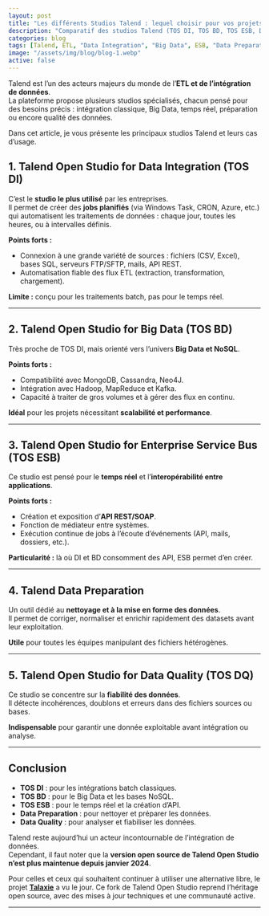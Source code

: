```yaml
---
layout: post
title: "Les différents Studios Talend : lequel choisir pour vos projets Data ?"
description: "Comparatif des studios Talend (TOS DI, TOS BD, TOS ESB, Data Preparation, Data Quality) et leurs cas d’usage, avec une ouverture sur Talaxie."
categories: blog
tags: [Talend, ETL, "Data Integration", "Big Data", ESB, "Data Preparation", "Data Quality", "Talaxie"]
image: "/assets/img/blog/blog-1.webp"
active: false
---
```


Talend est l’un des acteurs majeurs du monde de l’**ETL et de l’intégration de données**.  
La plateforme propose plusieurs studios spécialisés, chacun pensé pour des besoins précis : intégration classique, Big Data, temps réel, préparation ou encore qualité des données.  

Dans cet article, je vous présente les principaux studios Talend et leurs cas d’usage.  

<!--more-->

## 1. Talend Open Studio for Data Integration (TOS DI)

C’est le **studio le plus utilisé** par les entreprises.  
Il permet de créer des **jobs planifiés** (via Windows Task, CRON, Azure, etc.) qui automatisent les traitements de données : chaque jour, toutes les heures, ou à intervalles définis.  

**Points forts :**
- Connexion à une grande variété de sources : fichiers (CSV, Excel), bases SQL, serveurs FTP/SFTP, mails, API REST.  
- Automatisation fiable des flux ETL (extraction, transformation, chargement).  

**Limite :** conçu pour les traitements batch, pas pour le temps réel.  

---

## 2. Talend Open Studio for Big Data (TOS BD)

Très proche de TOS DI, mais orienté vers l’univers **Big Data et NoSQL**.  

**Points forts :**
- Compatibilité avec MongoDB, Cassandra, Neo4J.  
- Intégration avec Hadoop, MapReduce et Kafka.  
- Capacité à traiter de gros volumes et à gérer des flux en continu.  

**Idéal** pour les projets nécessitant **scalabilité et performance**.  

---

## 3. Talend Open Studio for Enterprise Service Bus (TOS ESB)

Ce studio est pensé pour le **temps réel** et l’**interopérabilité entre applications**.  

**Points forts :**
- Création et exposition d’**API REST/SOAP**.  
- Fonction de médiateur entre systèmes.  
- Exécution continue de jobs à l’écoute d’événements (API, mails, dossiers, etc.).  

**Particularité :** là où DI et BD consomment des API, ESB permet d’en créer.  

---

## 4. Talend Data Preparation

Un outil dédié au **nettoyage et à la mise en forme des données**.  
Il permet de corriger, normaliser et enrichir rapidement des datasets avant leur exploitation.  

**Utile** pour toutes les équipes manipulant des fichiers hétérogènes.  

---

## 5. Talend Open Studio for Data Quality (TOS DQ)

Ce studio se concentre sur la **fiabilité des données**.  
Il détecte incohérences, doublons et erreurs dans des fichiers sources ou bases.  

**Indispensable** pour garantir une donnée exploitable avant intégration ou analyse.  

---

## Conclusion

- **TOS DI** : pour les intégrations batch classiques.  
- **TOS BD** : pour le Big Data et les bases NoSQL.  
- **TOS ESB** : pour le temps réel et la création d’API.  
- **Data Preparation** : pour nettoyer et préparer les données.  
- **Data Quality** : pour analyser et fiabiliser les données.  

Talend reste aujourd’hui un acteur incontournable de l’intégration de données.  
Cependant, il faut noter que la **version open source de Talend Open Studio n’est plus maintenue depuis janvier 2024**.  

Pour celles et ceux qui souhaitent continuer à utiliser une alternative libre, le projet [**Talaxie**](https://talaxie.deilink.fr/) a vu le jour. Ce fork de Talend Open Studio reprend l’héritage open source, avec des mises à jour techniques et une communauté active.  

---
